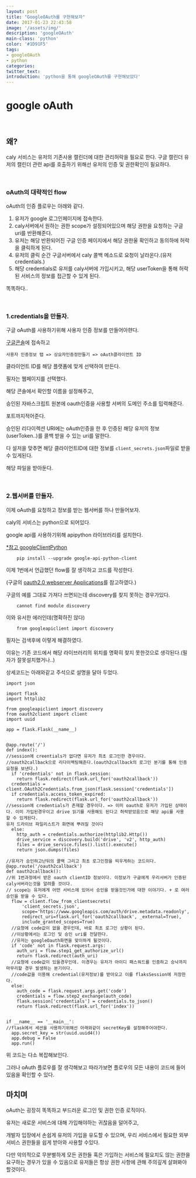 ```yaml
---
layout: post
title: "GoogleOAuth를 구현해보자"
date: 2017-01-23 22:43:58
image: '/assets/img/'
description: 'googleOAuth'
main-class: 'python'
color: '#1D91F5'
tags:
- googleOAuth
- python
categories:
twitter_text:
introduction: 'python을 통해 googleOAuth를 구현해보았다'
---
```


# google oAuth

<br>

왜?
---

caly 서비스는 유저의 기존사용 캘린더에 대한 관리허락을 필요로 한다.
구글 캘린더 유저의 캘린더 관련 api를 호출하기 위해선 유저의 인증 및 권한확인이 필요하다.

<br>

### oAuth의 대략적인 flow


oAuth의 인증 플로우는 아래와 같다.

1. 유저가 google 로그인페이지에 접속한다.
2. caly서버에서 원하는 권한 scope가 설정되어있으며 해당 권한을 요청하는 구글 uri를 반환해준다. 
3. 유저는 해당 반환되어진 구글 인증 페이지에서 해당 권한울 확인하고 동의하에 허락을 클릭하게 된다.
4. 유저의 클릭 순간 구글서버에서 caly 콜백 메소드로 요청이 날라온다.(유저 credentials.)
5. 해당 credentials로 유저를 caly서버에 가입시키고, 해당 userToken을 통해 허락된 서비스의 정보를 접근할 수 있게 된다.

똑똑하다..


<br>

### 1.credentials을 만들자.


구글 oAuth를 사용하기위해 사용자 인증 정보를 만들어아햔다.

[구글콘솔](https://console.developers.google.com/apis/credentials?project=swmaestro-156107)에 접속하고

~~~
사용자 인증정보 탭 => 상요자인증정만들기 => oAuth클라이언트 ID
~~~


클라이언트 ID를 해당 플랫폼에 맞게 선택하여 만든다.

필자는 웹페이지를 선택했다. 

해당 콘솔에서 확인할 이름을 설정해주고,

승인된 자바스크립트 원본에 oauth인증을 사용할 서버의 도메인 주소를 밉력해준다. 

포트까지적어준다.

승인된 리다이렉션 URI에는 oAuth인증을 한 후 인증된 해당 유저의 정보(userToken..)를 콜백 받을 수 있는 uri를 말한다.

다 설저을 맞추면 해당 클라이언트ID에 대한 정보를 `client_secrets.json`파일로 받을 수 있게된다. 

해당 파일을 받아둔다. 

<br>

### 2.웹서버를 만들자.


이제 oAuth를 요청하고  정보를 받는 웹서버를 하나 만들어보자.

caly의 서비스는 python으로 되어있다.

google api를 사용하기위해 apipython 라이브러리를 설치한다.

[*참고 googleClientPython ](https://developers.google.com/api-client-library/python/start/installation)

~~~
	pip install --upgrade google-api-python-client
~~~


이제 1번에서 언급했던 flow를 잘 생각하고 코드를 작성한다.

(구글의 [oauth2.0 webserver Applications](https://developers.google.com/api-client-library/python/auth/web-app)를 참고하였다.)


구글의 예를 그대로 가져다 쓰면되는데 discovery를 찾지 못하는 경우가있다.

~~~
	cannot find module discovery
~~~

이와 유서한 에러인데(명확하진 않다)

~~~
	from googleapiclient import discovery
~~~

필자는 검색후에 이렇게 해결하였다.

이유는 기존 코드에서 해당 라이브러리의 위치를 명확히 찾지 못한것으로 생각된다.(필자가 잘못설치했거나..)


상세코드는 아래와같고 주석으로 설명을 달아 두었다.

~~~
import json

import flask
import httplib2

from googleapiclient import discovery
from oauth2client import client
import uuid

app = flask.Flask(__name__)


@app.route('/')
def index():
//session에 creentials가 없다면 유저가 최초 로그인한 경우이다.
//oauth2callback으로 리다이렉팅해준다.(oauth2callback의 로그인 분기를 통해 인증 요청을 보낸다.)
  if 'credentials' not in flask.session:
    return flask.redirect(flask.url_for('oauth2callback'))
  credentials = client.OAuth2Credentials.from_json(flask.session['credentials'])
  if credentials.access_token_expired:
    return flask.redirect(flask.url_for('oauth2callback'))
//session에 credentials가 존재할 경우이다. => 이미 oauth로 유저가 가입된 상태이다. 이미 가입된경우이고 drive 읽기를 사용해도 된다고 허락받았음으로 해당 api를 사용 할 수 있게된다.
유저 드라이브 파일리스트가 화면에 뿌려질 것이다
  else:
    http_auth = credentials.authorize(httplib2.Http())
    drive_service = discovery.build('drive', 'v2', http_auth)
    files = drive_service.files().list().execute()
    return json.dumps(files)

//유저가 승인하고난뒤의 콜백 그리고 최초 로그인창을 띄우게하는 코드이다.
@app.route('/oauth2callback')
def oauth2callback():
//위 1번과정에서 받은 oauth clientID 정보이다. 이정보가 구글에게 우리서버가 인증된 caly서버라는것을 알려줄 것이다.
// scope는 유저에게 어떤 서비스에 있어서 승인을 받을것인가에 대한 이야기다. + 로 여러 승인을 받을 수 있다.
  flow = client.flow_from_clientsecrets(
      'client_secrets.json',
      scope='https://www.googleapis.com/auth/drive.metadata.readonly',
      redirect_uri=flask.url_for('oauth2callback', _external=True),
      include_granted_scopes=True)
  //요청에 code값이 없을 경우인데, 바로 최초 로그인 상황이 된다. 
  //이상황에서는 로그인 및 승인 uri를 전달한다.
  //유저는 googleOauth화면을 맞이하게 될것이다.
  if 'code' not in flask.request.args:
    auth_uri = flow.step1_get_authorize_url()
    return flask.redirect(auth_uri)
  //요청에 code값이 있을경우인데. 이경우는 유저가 아이디 패스워드를 인증하고 승낙까지 마무리할 경우 발생하는 분기이다.
  //code값을 이용해 credential(유저정보)를 받아오고 이를 flaksSession에 저장한다. 
  else:
    auth_code = flask.request.args.get('code')
    credentials = flow.step2_exchange(auth_code)
    flask.session['credentials'] = credentials.to_json()
    return flask.redirect(flask.url_for('index'))


if __name__ == '__main__':
//flask에서 세션을 사용하기위해선 아래와같이 secretKey를 설정해주어야한다. 
  app.secret_key = str(uuid.uuid4())
  app.debug = False
  app.run()
~~~

위 코드는 다소 복잡해보인다.

그러나 oAuth 플로우를 잘 생각해보고 따라가보면 플로우의 모든 내용이 코드에 들어 있음을 확인할 수 있다. 


## 마치며

oAuth는 굉장히 똑똑하고 부드러운 로그인 및 권한 인증 로직이다. 

유저는 새로운 서비스에 대해 가입해야하는 귀찮음을 덜어주고,

개발자 입장에서 손쉽게 유저의 가입을 유도할 수 있으며, 우리 서비스에서 필요한 외부 서비스 권한들을 쉽게 받아와 사용할 수있다.

다만 악의적으로 무분별하게 모든 권한들 혹은 가입하는 서비스에 필요치도 않는 권한을 요구하는 경우가 있을 수 있음으로 유저들은 항상 권한 사항에 관해 주의깊게 살펴봐야 할것이다.



